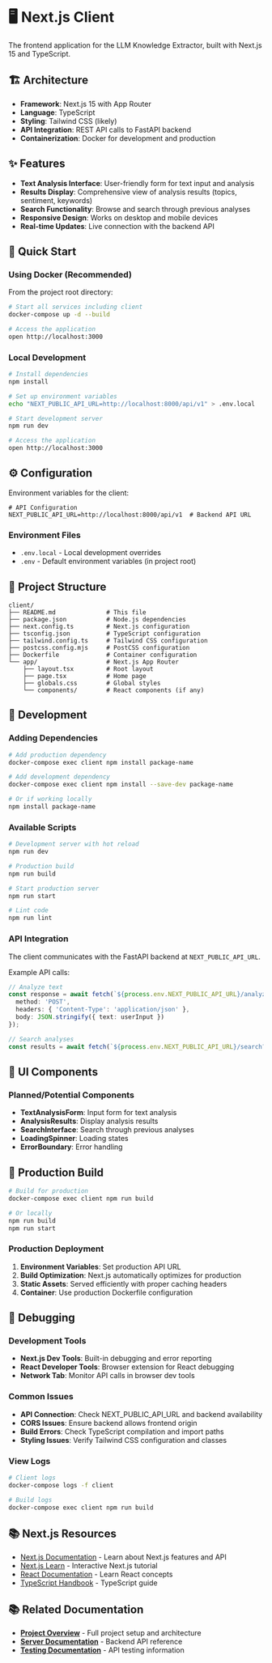# 🖥️ Next.js Client

The frontend application for the LLM Knowledge Extractor, built with Next.js 15 and TypeScript.

## 🏗️ Architecture

- **Framework**: Next.js 15 with App Router
- **Language**: TypeScript
- **Styling**: Tailwind CSS (likely)
- **API Integration**: REST API calls to FastAPI backend
- **Containerization**: Docker for development and production

## ✨ Features

- **Text Analysis Interface**: User-friendly form for text input and analysis
- **Results Display**: Comprehensive view of analysis results (topics, sentiment, keywords)
- **Search Functionality**: Browse and search through previous analyses
- **Responsive Design**: Works on desktop and mobile devices
- **Real-time Updates**: Live connection with the backend API

## 🚀 Quick Start

### Using Docker (Recommended)

From the project root directory:

```bash
# Start all services including client
docker-compose up -d --build

# Access the application
open http://localhost:3000
```

### Local Development

```bash
# Install dependencies
npm install

# Set up environment variables
echo "NEXT_PUBLIC_API_URL=http://localhost:8000/api/v1" > .env.local

# Start development server
npm run dev

# Access the application
open http://localhost:3000
```

## ⚙️ Configuration

Environment variables for the client:

```env
# API Configuration
NEXT_PUBLIC_API_URL=http://localhost:8000/api/v1  # Backend API URL
```

### Environment Files

- `.env.local` - Local development overrides
- `.env` - Default environment variables (in project root)

## 📁 Project Structure

```
client/
├── README.md              # This file
├── package.json           # Node.js dependencies
├── next.config.ts         # Next.js configuration
├── tsconfig.json          # TypeScript configuration
├── tailwind.config.ts     # Tailwind CSS configuration
├── postcss.config.mjs     # PostCSS configuration
├── Dockerfile             # Container configuration
└── app/                   # Next.js App Router
    ├── layout.tsx         # Root layout
    ├── page.tsx           # Home page
    ├── globals.css        # Global styles
    └── components/        # React components (if any)
```

## 🔧 Development

### Adding Dependencies

```bash
# Add production dependency
docker-compose exec client npm install package-name

# Add development dependency
docker-compose exec client npm install --save-dev package-name

# Or if working locally
npm install package-name
```

### Available Scripts

```bash
# Development server with hot reload
npm run dev

# Production build
npm run build

# Start production server
npm run start

# Lint code
npm run lint
```

### API Integration

The client communicates with the FastAPI backend at `NEXT_PUBLIC_API_URL`.

Example API calls:

```typescript
// Analyze text
const response = await fetch(`${process.env.NEXT_PUBLIC_API_URL}/analyze`, {
  method: 'POST',
  headers: { 'Content-Type': 'application/json' },
  body: JSON.stringify({ text: userInput })
});

// Search analyses
const results = await fetch(`${process.env.NEXT_PUBLIC_API_URL}/search?topic=keyword`);
```

## 🎨 UI Components

### Planned/Potential Components

- **TextAnalysisForm**: Input form for text analysis
- **AnalysisResults**: Display analysis results
- **SearchInterface**: Search through previous analyses
- **LoadingSpinner**: Loading states
- **ErrorBoundary**: Error handling

## 🚀 Production Build

```bash
# Build for production
docker-compose exec client npm run build

# Or locally
npm run build
npm run start
```

### Production Deployment

1. **Environment Variables**: Set production API URL
2. **Build Optimization**: Next.js automatically optimizes for production
3. **Static Assets**: Served efficiently with proper caching headers
4. **Container**: Use production Dockerfile configuration

## 🐛 Debugging

### Development Tools

- **Next.js Dev Tools**: Built-in debugging and error reporting
- **React Developer Tools**: Browser extension for React debugging
- **Network Tab**: Monitor API calls in browser dev tools

### Common Issues

- **API Connection**: Check NEXT_PUBLIC_API_URL and backend availability
- **CORS Issues**: Ensure backend allows frontend origin
- **Build Errors**: Check TypeScript compilation and import paths
- **Styling Issues**: Verify Tailwind CSS configuration and classes

### View Logs

```bash
# Client logs
docker-compose logs -f client

# Build logs
docker-compose exec client npm run build
```

## 📚 Next.js Resources

- [Next.js Documentation](https://nextjs.org/docs) - Learn about Next.js features and API
- [Next.js Learn](https://nextjs.org/learn) - Interactive Next.js tutorial
- [React Documentation](https://react.dev/) - Learn React concepts
- [TypeScript Handbook](https://www.typescriptlang.org/docs/) - TypeScript guide

## 📚 Related Documentation

- **[Project Overview](../../README.md)** - Full project setup and architecture
- **[Server Documentation](../server/README.md)** - Backend API reference
- **[Testing Documentation](../server/tests/README.md)** - API testing information

